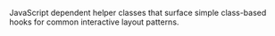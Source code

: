JavaScript dependent helper classes that surface simple class-based hooks for common interactive layout patterns.

